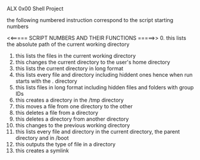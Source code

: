 ALX 0x00 Shell Project

the following numbered instruction correspond to the script starting numbers

<<===== SCRIPT NUMBERS AND THEIR FUNCTIONS =====>> 
0. this lists the absolute path of the current working directory
1. this lists the files in the current working directory
2. this changes the current directory to the user's home directory
3. this lists the current directory in long format
4. this lists every file and directory including hiddent ones hence when run starts with the . directory
5. this lists files in long format including hidden files and folders with group IDs
6. this creates a directory in the /tmp directory
7. this moves a file from one directory to the other
8. this deletes a file from a directory
9. this deletes a directory from another directory
10. this changes to the previous working directory
11. this lists every file and directory in the current directory, the parent directory and in /boot
12. this outputs the type of file in a directory
13. this creates a symlink
